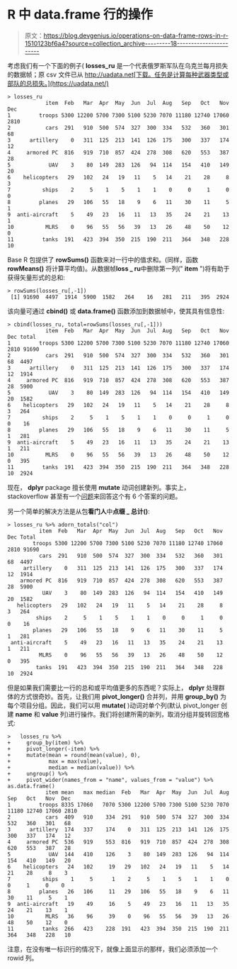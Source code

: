 # R 中 data.frame 行的操作

> 原文：<https://blog.devgenius.io/operations-on-data-frame-rows-in-r-1510123bf6a4?source=collection_archive---------18----------------------->

考虑我们有一个下面的例子( **losses_ru** 是一个代表俄罗斯军队在乌克兰每月损失的数据帧；原 csv 文件已从 http://uadata.net[下载。任务是计算每种武器类型或部队的总损失。](https://uadata.net/)

```
> losses_ru
            item  Feb   Mar  Apr  May  Jun  Jul  Aug   Sep   Oct   Nov  Dec
1         troops 5300 12200 5700 7300 5100 5230 7070 11180 12740 17060 2810
2           cars  291   910  500  574  327  300  334   532   360   301   68
3      artillery    0   311  125  213  141  126  175   300   337   174   12
4     armored PC  816   919  710  857  424  278  308   620   553   387   28
5            UAV    3    80  149  283  126   94  114   154   410   149   20
6    helicopters   29   102   24   19   11    5   14    21    28     8    3
7          ships    2     5    1    5    1    1    0     0     1     0    0
8         planes   29   106   55   18    9    6   11    30    11     5    1
9  anti-aircraft    5    49   23   16   11   13   35    24    21    13    1
10          MLRS    0    96   55   56   39   13   26    48    50    12    0
11         tanks  191   423  394  350  215  190  211   364   348   228   10
```

Base R 包提供了 **rowSums()** 函数来对一行中的值求和。(同样，函数 **rowMeans()** 将计算平均值)。从数据帧**loss _ ru**中删除第一列(" **item** ")将有助于获得矢量形式的总和:

```
> rowSums(losses_ru[,-1])
 [1] 91690  4497  1914  5900  1582   264    16   281   211   395  2924
```

该向量可通过 **cbind()** 或 **data.frame()** 函数添加到数据帧中，使其具有信息性:

```
> cbind(losses_ru, total=rowSums(losses_ru[,-1]))
            item  Feb   Mar  Apr  May  Jun  Jul  Aug   Sep   Oct   Nov  Dec total
1         troops 5300 12200 5700 7300 5100 5230 7070 11180 12740 17060 2810 91690
2           cars  291   910  500  574  327  300  334   532   360   301   68  4497
3      artillery    0   311  125  213  141  126  175   300   337   174   12  1914
4     armored PC  816   919  710  857  424  278  308   620   553   387   28  5900
5            UAV    3    80  149  283  126   94  114   154   410   149   20  1582
6    helicopters   29   102   24   19   11    5   14    21    28     8    3   264
7          ships    2     5    1    5    1    1    0     0     1     0    0    16
8         planes   29   106   55   18    9    6   11    30    11     5    1   281
9  anti-aircraft    5    49   23   16   11   13   35    24    21    13    1   211
10          MLRS    0    96   55   56   39   13   26    48    50    12    0   395
11         tanks  191   423  394  350  215  190  211   364   348   228   10  2924
```

现在， **dplyr** package 擅长使用 **mutate** 动词创建新列。事实上，stackoverflow 甚至有一个[问题](https://stackoverflow.com/questions/27354734/dplyr-mutate-rowsums-calculations-or-custom-functions)来回答这个有 6 个答案的问题。

另一个简单的解决方法是从包**看门人**中**点缀 _ 总计()**:

```
> losses_ru %>% adorn_totals("col")
          item  Feb   Mar  Apr  May  Jun  Jul  Aug   Sep   Oct   Nov  Dec Total
        troops 5300 12200 5700 7300 5100 5230 7070 11180 12740 17060 2810 91690
          cars  291   910  500  574  327  300  334   532   360   301   68  4497
     artillery    0   311  125  213  141  126  175   300   337   174   12  1914
    armored PC  816   919  710  857  424  278  308   620   553   387   28  5900
           UAV    3    80  149  283  126   94  114   154   410   149   20  1582
   helicopters   29   102   24   19   11    5   14    21    28     8    3   264
         ships    2     5    1    5    1    1    0     0     1     0    0    16
        planes   29   106   55   18    9    6   11    30    11     5    1   281
 anti-aircraft    5    49   23   16   11   13   35    24    21    13    1   211
          MLRS    0    96   55   56   39   13   26    48    50    12    0   395
         tanks  191   423  394  350  215  190  211   364   348   228   10  2924
```

但是如果我们需要比一行的总和或平均值更多的东西呢？实际上， **dplyr** 处理群体的方式很奇妙。首先，让我们用 **pivot_longer()** 合并列，并用 **group_by()** 为每个项目分组。因此，我们可以用 **mutate(** )动词对单个列(默认 pivot_longer 创建 **name** 和 **value** 列)进行操作。我们将创建所需的新列，取消分组并旋转回宽格式:

```
>   losses_ru %>% 
+     group_by(item) %>%
+     pivot_longer(-item) %>% 
+     mutate(mean = round(mean(value), 0),
+            max = max(value),
+            median = median(value)) %>%
+     ungroup() %>% 
+     pivot_wider(names_from = "name", values_from = "value") %>%
as.data.frame()
            item mean   max median  Feb   Mar  Apr  May  Jun  Jul  Aug   Sep   Oct   Nov  Dec
1         troops 8335 17060   7070 5300 12200 5700 7300 5100 5230 7070 11180 12740 17060 2810
2           cars  409   910    334  291   910  500  574  327  300  334   532   360   301   68
3      artillery  174   337    174    0   311  125  213  141  126  175   300   337   174   12
4     armored PC  536   919    553  816   919  710  857  424  278  308   620   553   387   28
5            UAV  144   410    126    3    80  149  283  126   94  114   154   410   149   20
6    helicopters   24   102     19   29   102   24   19   11    5   14    21    28     8    3
7          ships    1     5      1    2     5    1    5    1    1    0     0     1     0    0
8         planes   26   106     11   29   106   55   18    9    6   11    30    11     5    1
9  anti-aircraft   19    49     16    5    49   23   16   11   13   35    24    21    13    1
10          MLRS   36    96     39    0    96   55   56   39   13   26    48    50    12    0
11         tanks  266   423    228  191   423  394  350  215  190  211   364   348   228   10
```

注意，在没有唯一标识行的情况下，就像上面显示的那样，我们必须添加一个 rowid 列。